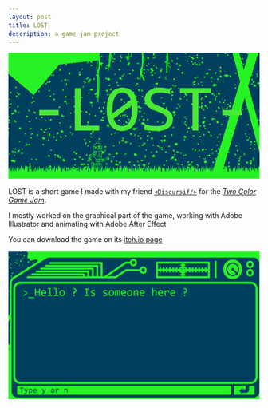 ```yaml
---
layout: post
title: LOST
description: a game jam project
---
```



![Lost shadow logo](/assets/images/Lost/Lost_logo.png)

LOST is a short game I made with my friend [`<Discursif/>`](https://discursif.itch.io/) for the [*Two Color Game Jam*](https://itch.io/jam/2-colors-game-jam/entries).

I mostly worked on the graphical part of the game, working with Adobe Illustrator and animating with Adobe After Effect

You can download the game on its [itch.io page](https://discursif.itch.io/l0st)


![Lost Screenshot](/assets/images/Lost/Lost_screenshot.png)
